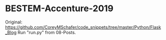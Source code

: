 # BESTEM-Accenture-2019
Original: https://github.com/CoreyMSchafer/code_snippets/tree/master/Python/Flask_Blog
Run "run.py" from 08-Posts.
